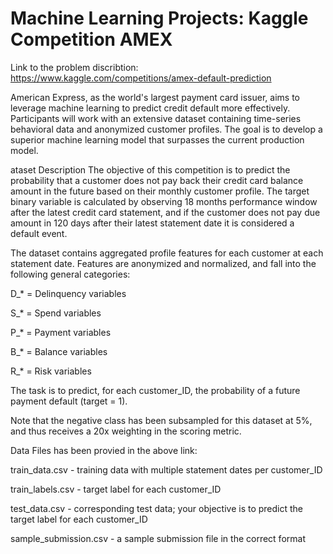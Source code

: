 # Machine Learning Projects: Kaggle Competition AMEX

Link to the problem discribtion: https://www.kaggle.com/competitions/amex-default-prediction


American Express, as the world's largest payment card issuer, aims to leverage machine learning to predict credit default more effectively. Participants will work with an extensive dataset containing time-series behavioral data and anonymized customer profiles. The goal is to develop a superior machine learning model that surpasses the current production model.

ataset Description
The objective of this competition is to predict the probability that a customer does not pay back their credit card balance amount in the future based on their monthly customer profile. The target binary variable is calculated by observing 18 months performance window after the latest credit card statement, and if the customer does not pay due amount in 120 days after their latest statement date it is considered a default event.

The dataset contains aggregated profile features for each customer at each statement date. Features are anonymized and normalized, and fall into the following general categories:

D_* = Delinquency variables

S_* = Spend variables

P_* = Payment variables

B_* = Balance variables

R_* = Risk variables

The task is to predict, for each customer_ID, the probability of a future payment default (target = 1).

Note that the negative class has been subsampled for this dataset at 5%, and thus receives a 20x weighting in the scoring metric.

Data Files has been provied in the above link:

train_data.csv - training data with multiple statement dates per customer_ID

train_labels.csv - target label for each customer_ID

test_data.csv - corresponding test data; your objective is to predict the target label for each customer_ID

sample_submission.csv - a sample submission file in the correct format

